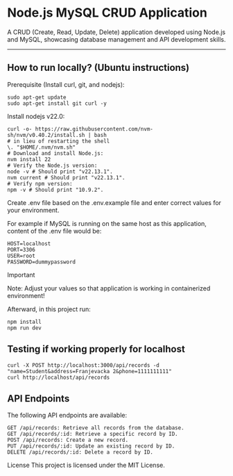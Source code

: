 # Node.js MySQL CRUD Application

A CRUD (Create, Read, Update, Delete) application developed using Node.js and MySQL, showcasing database management and API development skills.

---

## How to run locally? (Ubuntu instructions)

Prerequisite (Install curl, git, and nodejs):

```cgo
sudo apt-get update
sudo apt-get install git curl -y
```

Install nodejs v22.0:
```cgo
curl -o- https://raw.githubusercontent.com/nvm-sh/nvm/v0.40.2/install.sh | bash
# in lieu of restarting the shell
\. "$HOME/.nvm/nvm.sh"
# Download and install Node.js:
nvm install 22
# Verify the Node.js version:
node -v # Should print "v22.13.1".
nvm current # Should print "v22.13.1".
# Verify npm version:
npm -v # Should print "10.9.2".
```

Create .env file based on the .env.example file and enter correct values for your environment.

For example if MySQL is running on the same host as this application, content of the .env file would be:
```cgo
HOST=localhost
PORT=3306
USER=root
PASSWORD=dummypassword
```

> [!IMPORTANT]
> Note: Adjust your values so that application is working in containerized environment!

Afterward, in this project run:
```cgo
npm install
npm run dev
```

## Testing if working properly for localhost

```cgo
curl -X POST http://localhost:3000/api/records -d "name=Student&address=Franjevacka 2&phone=1111111111" 
curl http://localhost/api/records
```

## API Endpoints

The following API endpoints are available:
```
GET /api/records: Retrieve all records from the database.
GET /api/records/:id: Retrieve a specific record by ID.
POST /api/records: Create a new record.
PUT /api/records/:id: Update an existing record by ID.
DELETE /api/records/:id: Delete a record by ID.
```

License
This project is licensed under the MIT License.
